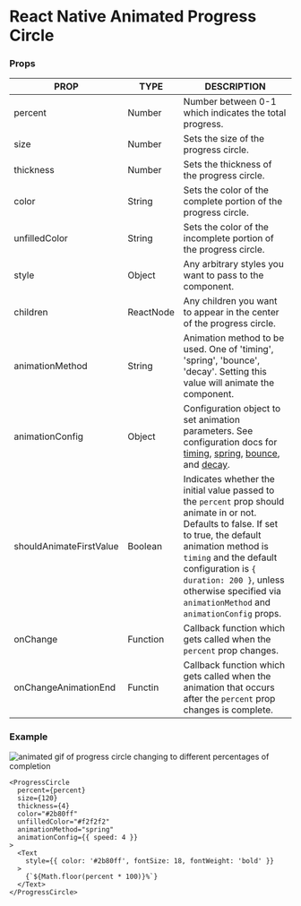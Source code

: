 # React Native Animated Progress Circle

### Props

| PROP                    | TYPE      | DESCRIPTION                                                                                                                                                                                                                                                                                                                                                                    |
| ----------------------- | --------- | ------------------------------------------------------------------------------------------------------------------------------------------------------------------------------------------------------------------------------------------------------------------------------------------------------------------------------------------------------------------------------ |
| percent                 | Number    | Number between 0-1 which indicates the total progress.                                                                                                                                                                                                                                                                                                                         |
| size                    | Number    | Sets the size of the progress circle.                                                                                                                                                                                                                                                                                                                                          |
| thickness               | Number    | Sets the thickness of the progress circle.                                                                                                                                                                                                                                                                                                                                     |
| color                   | String    | Sets the color of the complete portion of the progress circle.                                                                                                                                                                                                                                                                                                                 |
| unfilledColor           | String    | Sets the color of the incomplete portion of the progress circle.                                                                                                                                                                                                                                                                                                               |
| style                   | Object    | Any arbitrary styles you want to pass to the component.                                                                                                                                                                                                                                                                                                                        |
| children                | ReactNode | Any children you want to appear in the center of the progress circle.                                                                                                                                                                                                                                                                                                          |
| animationMethod         | String    | Animation method to be used. One of 'timing', 'spring', 'bounce', 'decay'. Setting this value will animate the component.                                                                                                                                                                                                                                                      |
| animationConfig         | Object    | Configuration object to set animation parameters. See configuration docs for [timing](https://facebook.github.io/react-native/docs/animated#timing), [spring](https://facebook.github.io/react-native/docs/animated#spring), [bounce](https://facebook.github.io/react-native/docs/animated#bounce), and [decay](https://facebook.github.io/react-native/docs/animated#decay). |
| shouldAnimateFirstValue | Boolean   | Indicates whether the initial value passed to the `percent` prop should animate in or not. Defaults to false. If set to true, the default animation method is `timing` and the default configuration is `{ duration: 200 }`, unless otherwise specified via `animationMethod` and `animationConfig` props.                                                                     |
| onChange                | Function  | Callback function which gets called when the `percent` prop changes.                                                                                                                                                                                                                                                                                                           |
| onChangeAnimationEnd    | Functin   | Callback function which gets called when the animation that occurs after the `percent` prop changes is complete.                                                                                                                                                                                                                                                               |

### Example

![animated gif of progress circle changing to different percentages of completion](https://raw.githubusercontent.com/simonsteer/rn-animated-progress-circle/master/example.gif)

```
<ProgressCircle
  percent={percent}
  size={120}
  thickness={4}
  color="#2b80ff"
  unfilledColor="#f2f2f2"
  animationMethod="spring"
  animationConfig={{ speed: 4 }}
>
  <Text
    style={{ color: '#2b80ff', fontSize: 18, fontWeight: 'bold' }}
  >
    {`${Math.floor(percent * 100)}%`}
  </Text>
</ProgressCircle>
```
